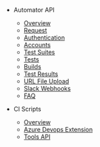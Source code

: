 - Automator API

  - [Overview](/)
  - [Request](request.md)
  - [Authentication](authentication.md)
  - [Accounts](accounts.md)
  - [Test Suites](test-suites.md)
  - [Tests](tests.md)
  - [Builds](builds.md)
  - [Test Results](test-results.md)
  - [URL File Upload](url-file-uploads.md)
  - [Slack Webhooks](slack-webhooks.md)
  - [FAQ](faq.md)

- CI Scripts
  
  - [Overview](/ci-scripts.md)
  - [Azure Devops Extension](/azure-devops-extension.md)
  - [Tools API](/automator-tools.md)
